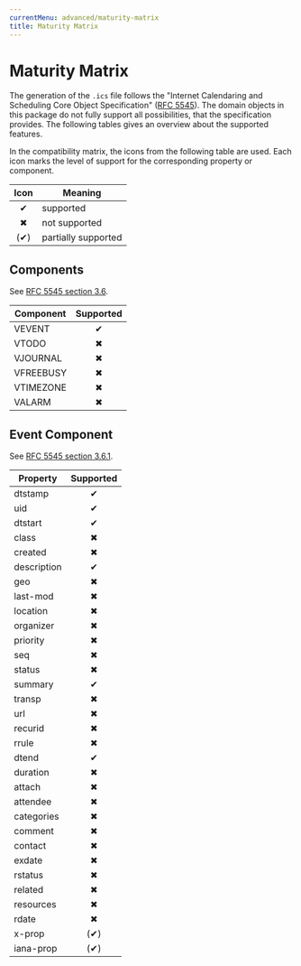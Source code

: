 ```yaml
---
currentMenu: advanced/maturity-matrix
title: Maturity Matrix
---
```


# Maturity Matrix

The generation of the `.ics` file follows the "Internet Calendaring and Scheduling Core Object Specification" ([RFC 5545](https://tools.ietf.org/html/rfc5545)).
The domain objects in this package do not fully support all possibilities, that the specification provides.
The following tables gives an overview about the supported features.

In the compatibility matrix, the icons from the following table are used.
Each icon marks the level of support for the corresponding property or component.

| Icon  | Meaning             |
|:-----:|---------------------|
|   ✔   | supported           |
|   ✖   | not supported       |
|  (✔)  | partially supported |

## Components

See [RFC 5545 section 3.6](https://tools.ietf.org/html/rfc5545#section-3.6).

| Component | Supported |
|-----------|:---------:|
| VEVENT    |     ✔     |
| VTODO     |     ✖     |
| VJOURNAL  |     ✖     |
| VFREEBUSY |     ✖     |
| VTIMEZONE |     ✖     |
| VALARM    |     ✖     |

## Event Component

See [RFC 5545 section 3.6.1](https://tools.ietf.org/html/rfc5545#section-3.6.1).

| Property    | Supported |
|-------------|:---------:|
| dtstamp     |     ✔     |
| uid         |     ✔     |
| dtstart     |     ✔     |
| class       |     ✖     |
| created     |     ✖     |
| description |     ✔     |
| geo         |     ✖     |
| last-mod    |     ✖     |
| location    |     ✖     |
| organizer   |     ✖     |
| priority    |     ✖     |
| seq         |     ✖     |
| status      |     ✖     |
| summary     |     ✔     |
| transp      |     ✖     |
| url         |     ✖     |
| recurid     |     ✖     |
| rrule       |     ✖     |
| dtend       |     ✔     |
| duration    |     ✖     |
| attach      |     ✖     |
| attendee    |     ✖     |
| categories  |     ✖     |
| comment     |     ✖     |
| contact     |     ✖     |
| exdate      |     ✖     |
| rstatus     |     ✖     |
| related     |     ✖     |
| resources   |     ✖     |
| rdate       |     ✖     |
| x-prop      |    (✔)    |
| iana-prop   |    (✔)    |
